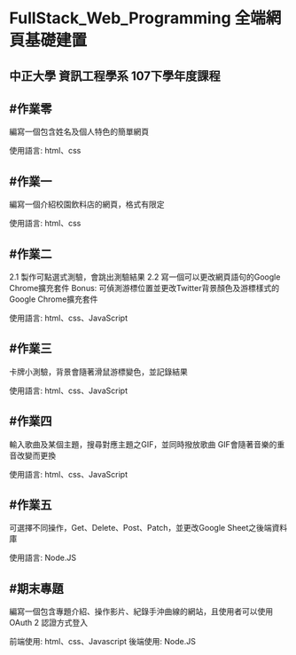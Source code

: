 FullStack_Web_Programming 全端網頁基礎建置
====================================
中正大學 資訊工程學系 107下學年度課程 
---------------------------



#作業零
---------------------------

編寫一個包含姓名及個人特色的簡單網頁

使用語言: html、css

#作業一
---------------------------

編寫一個介紹校園飲料店的網頁，格式有限定

使用語言: html、css

#作業二
---------------------------

2.1 製作可點選式測驗，會跳出測驗結果
2.2 寫一個可以更改網頁語句的Google Chrome擴充套件
Bonus: 可偵測游標位置並更改Twitter背景顏色及游標樣式的Google Chrome擴充套件

使用語言: html、css、JavaScript

#作業三
---------------------------

卡牌小測驗，背景會隨著滑鼠游標變色，並記錄結果

使用語言: html、css、JavaScript

#作業四
---------------------------

輸入歌曲及某個主題，搜尋對應主題之GIF，並同時撥放歌曲
GIF會隨著音樂的重音改變而更換

使用語言: html、css、JavaScript

#作業五
---------------------------

可選擇不同操作，Get、Delete、Post、Patch，並更改Google Sheet之後端資料庫

使用語言: Node.JS

#期末專題
---------------------------

編寫一個包含專題介紹、操作影片、紀錄手沖曲線的網站，且使用者可以使用OAuth 2 認證方式登入

前端使用: html、css、Javascript
後端使用: Node.JS

